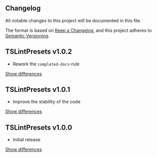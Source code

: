 ## Changelog
All notable changes to this project will be documented in this file.

The format is based on [Keep a Changelog](https://keepachangelog.com/en/1.0.0/),
and this project adheres to [Semantic Versioning](https://semver.org/spec/v2.0.0.html).

## TSLintPresets v1.0.2
  - Rework the `completed-docs`-rule

[Show differences](https://github.com/manuth/TSLintPresets/compare/v1.0.1...v1.0.2)

## TSLintPresets v1.0.1
  - Improve the stability of the code

[Show differences](https://github.com/manuth/TSLintPresets/compare/v1.0.0...v1.0.1)

## TSLintPresets v1.0.0
  - Initial release

[Show differences](https://github.com/manuth/TSLintPresets/compare/c007bfa9f348c001e9f845a36f4f317aa4e8db32...v1.0.0)